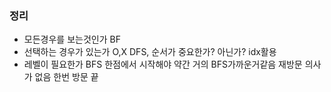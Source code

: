 ### 정리
- 모든경우를 보는것인가 BF
- 선택하는 경우가 있는가 O,X DFS, 순서가 중요한가? 아닌가? idx활용
- 레벨이 필요한가 BFS 한점에서 시작해야 약간 거의 BFS가까운거같음  재방문 의사가 없음 한번 방문 끝
